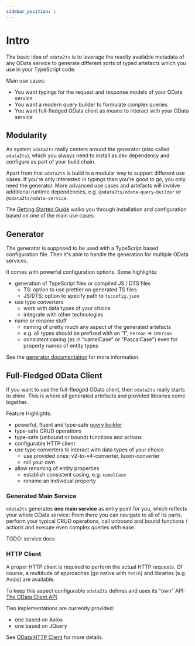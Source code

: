 ```yaml
---
sidebar_position: 1
---
```


# Intro

The basic idea of `odata2ts` is to leverage the readily available metadata of any OData service
to generate different sorts of typed artefacts which you use in your TypeScript code.

Main use cases:

- You want typings for the request and response models of your OData service
- You want a modern query builder to formulate complex queries
- You want full-fledged OData client as means to interact with your OData service

## Modularity

As system `odata2ts` really centers around the generator (also called `odata2ts`),
which you always need to install as dev dependency and configure as part of your build chain.

Apart from that `odata2ts` is build in a modular way to support different use cases.
If you're only interested in typings than you're good to go, you only need the generator.
More advanced use cases and artefacts will involve additional runtime dependencies, e.g.
`@odata2ts/odata-query-builder` or `@odata2ts/odata-service`.

The [Getting Started Guide](./category/getting-started) walks you through installation and
configuration based on one of the main use cases.

## Generator

The generator is supposed to be used with a TypeScript based configuration file.
Then it's able to handle the generation for multiple OData services.

It comes with powerful configuration options. Some highlights:

- generation of TypeScript files or compiled JS / DTS files
  - TS: option to use prettier on generated TS files
  - JS/DTS: option to specify path to `tsconfig.json`
- use type converters
  - work with data types of your choice
  - integrate with other technologies
- name or rename stuff
  - naming of pretty much any aspect of the generated artefacts
  - e.g. all types should be prefixed with an "I", `Person` => `IPerson`
  - consistent casing (as in "camelCase" or "PascalCase") even for property names of entity types

See the [generator documentation](./category/generator) for more information.

## Full-Fledged OData Client

If you want to use the full-fledged OData client, then `odata2ts` really starts to shine.
This is where all generated artefacts and provided libraries come together.

Feature Highlights:

- powerful, fluent and type-safe [query builder](./category/query-builder)
- type-safe CRUD operations
- type-safe (unbound or bound) functions and actions
- configurable HTTP client
- use type converters to interact with data types of your choice
  - use provided ones: v2-to-v4-converter, luxon-converter
  - roll your own
- allow renaming of entity properties
  - establish consistent casing, e.g. `camelCase`
  - rename an individual property

### Generated Main Service

`odata2ts` generates **one main service** as entry point for you, which reflects your whole
OData service:
From there you can navigate to all of its parts, perform your typical CRUD operations,
call unbound and bound functions / actions and execute even complex queries with ease.

TODO: service docs

### HTTP Client

A proper HTTP client is required to perform the actual HTTP requests. Of course, a multitude
of approaches (go native with `fetch`) and libraries (e.g. Axios) are available.

To keep this aspect configurable `odata2ts` defines and uses its "own" API:
[The OData Client API](https://www.npmjs.com/package/@odata2ts/odata-client-api).

Two implementations are currently provided:

- one based on Axios
- one based on JQuery

See [OData HTTP Client](./http-client/odata-client) for more details.
